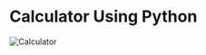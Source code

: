 # Calculator Using Python
![Calculator](https://user-images.githubusercontent.com/84243917/131358449-821a859b-cad6-482b-9ce5-24a52c41fd3b.png)

